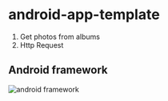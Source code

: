 # android-app-template

1. Get photos from albums
2. Http Request

## Android framework

![android framework](https://github.com/weitsunglin/android-app-template/blob/main/android-stack_2x.png)
